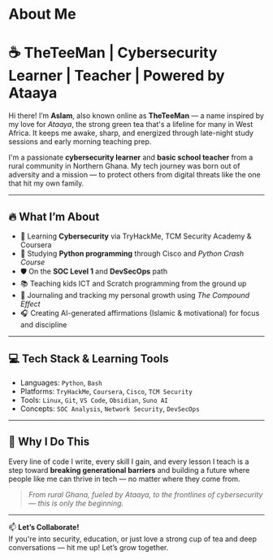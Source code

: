 # About Me
# ☕ TheTeeMan | Cybersecurity Learner | Teacher | Powered by Ataaya

Hi there! I’m **Aslam**, also known online as **TheTeeMan** — a name inspired by my love for *Ataaya*, the strong green tea that's a lifeline for many in West Africa. It keeps me awake, sharp, and energized through late-night study sessions and early morning teaching prep.

I'm a passionate **cybersecurity learner** and **basic school teacher** from a rural community in Northern Ghana. My tech journey was born out of adversity and a mission — to protect others from digital threats like the one that hit my own family.

---

## 🔥 What I’m About
- 🧠 Learning **Cybersecurity** via TryHackMe, TCM Security Academy & Coursera
- 🐍 Studying **Python programming** through Cisco and *Python Crash Course*
- 🛡️ On the **SOC Level 1** and **DevSecOps** path
- 📚 Teaching kids ICT and Scratch programming from the ground up
- 📓 Journaling and tracking my personal growth using *The Compound Effect*
- 🎧 Creating AI-generated affirmations (Islamic & motivational) for focus and discipline

---

## 💻 Tech Stack & Learning Tools
- Languages: `Python`, `Bash`
- Platforms: `TryHackMe`, `Coursera`, `Cisco`, `TCM Security`
- Tools: `Linux`, `Git`, `VS Code`, `Obsidian`, `Suno AI`
- Concepts: `SOC Analysis`, `Network Security`, `DevSecOps`

---

## 🌱 Why I Do This
Every line of code I write, every skill I gain, and every lesson I teach is a step toward **breaking generational barriers** and building a future where people like me can thrive in tech — no matter where they come from.

> *From rural Ghana, fueled by Ataaya, to the frontlines of cybersecurity — this is only the beginning.*

---

📫 **Let’s Collaborate!**  
If you're into security, education, or just love a strong cup of tea and deep conversations — hit me up! Let’s grow together.

